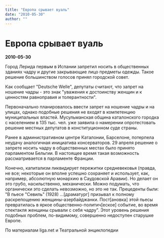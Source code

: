 ```yaml
---
title: "Европа срывает вуаль"
date: "2010-05-30"
author: ""
---
```


# Европа срывает вуаль

**2010-05-30** 

Город Лерида первым в Испании запретил носить в общественных зданиях чадру и другие закрывающие лицо предметы одежды. Такое решение большинством голосов принял городской совет.

Как сообщает "Deutsche Welle", депутаты считают, что запрет на ношение чадры - это знак "уважения к достоинству женщин и к ценностям равноправия и толерантности".

Первоначально планировалось ввести запрет на ношение чадры и на улицах, однако подобные решения не входят в компетенцию муниципальных властей. Мусульманская община каталонского городка с населением в 135 тыс. чел. уже заявила о намерении опротестовать решение местных депутатов в конституционном суде страны.

Ранее в административном центре Каталонии, Барселоне, потерпела неудачу аналогичная инициатива консерваторов. 29 апреля решение о запрете носить чадру в общественных местах было принято парламентом Бельгии. В настоящее время такая возможность рассматривается в парламенте Франции.

Конечно, капитализм ликвидирует пережитки средневековья (правда, не все; некоторые он вполне успешно сохраняет и использует, как, например, абсолютную монархию в Саудовской Аравии). Но делает он это грубо, насильственно, механически. Можно подумать, что органически это сделать невозможно, но это не так. Прецеденты были: "В пьесе "Севиль" (1928) ...[драматург] призывал к полному раскрепощению женщины-азербайджанки. Пост[ановка] этой пьесы превратилась в яркое общественно-политич[еское] событие, во время спектакля женщины срывали с себя чадру". Этот уровень решения подобных проблем, по-видимому, совершенно недоступен старушке Европе.

По материалам liga.net и Театральной энциклопедии
